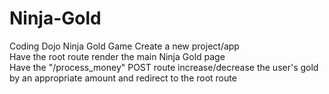 # Ninja-Gold
Coding Dojo Ninja Gold Game
Create a new project/app  
Have the root route render the main Ninja Gold page  
Have the "/process_money" POST route increase/decrease the user's gold by an appropriate amount and redirect to the root route
